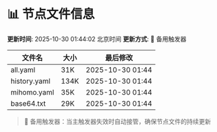 # 📊 节点文件信息

**更新时间**: 2025-10-30 01:44:02 北京时间
**更新方式**: 🔄 备用触发器

| 文件名 | 大小 | 最后修改 |
|--------|------|----------|
| all.yaml | 31K | 2025-10-30 01:44 |
| history.yaml | 134K | 2025-10-30 01:44 |
| mihomo.yaml | 35K | 2025-10-30 01:44 |
| base64.txt | 29K | 2025-10-30 01:44 |

> 🔄 备用触发器：当主触发器失效时自动接管，确保节点文件的持续更新

